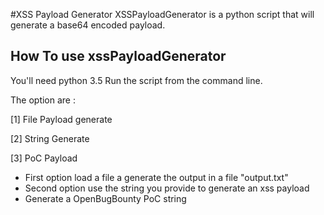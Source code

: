 #XSS Payload Generator
XSSPayloadGenerator is a python script that will generate a base64 encoded payload.

## How To use xssPayloadGenerator
You'll need python 3.5
Run the script from the command line.

The option are : 

[1] File Payload generate

[2] String Generate

[3] PoC Payload

* First option load a file a generate the output in a file "output.txt"
* Second option use the string you provide to generate an xss payload
* Generate a OpenBugBounty PoC string 


